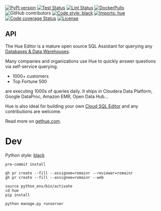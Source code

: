 [![PyPI version](https://badge.fury.io/py/hue.svg)](https://badge.fury.io/py/hue)
[![Test Status](https://github.com/romainr/hue5/workflows/Test/badge.svg?branch=develop)](https://github.com/romainr/hue5/actions?query=workflow%3ATest)
[![Lint Status](https://github.com/romainr/hue5/workflows/Lint/badge.svg?branch=develop)](https://github.com/romainr/hue5/actions?query=workflow%3ALint)
[![DockerPulls](https://img.shields.io/docker/pulls/gethue/hue.svg)](https://registry.hub.docker.com/u/gethue/hue/)
![GitHub contributors](https://img.shields.io/github/contributors-anon/cloudera/hue.svg)
[![Code style: black](https://img.shields.io/badge/code%20style-black-000000.svg)](https://github.com/psf/black)
[![Imports: hue](https://img.shields.io/badge/%20imports-hue-%231674b1?style=flat&labelColor=ef8336)](https://pycqa.github.io/hue/)
[![Code coverage Status](https://codecov.io/gh/romainr/hue5/branch/develop/graph/badge.svg)](https://codecov.io/gh/romainr/hue5)
[![License](https://img.shields.io/github/license/mashape/apistatus.svg)](https://pypi.org/project/hue/)

API
---

The Hue Editor is a mature open source SQL Assistant for querying any [Databases & Data Warehouses](https://docs.gethue.com/administrator/configuration/connectors/).

Many companies and organizations use Hue to quickly answer questions via self-service querying.

* 1000+ customers
* Top Fortune 500

are executing 1000s of queries daily. It ships in Cloudera Data Platform, Google DataProc, Amazon EMR, Open Data Hub...

Hue is also ideal for building your own [Cloud SQL Editor](https://docs.gethue.com/developer/components/) and any contributions are welcome.

Read more on [gethue.com](http://gethue.com).


# Dev

Python style: [black](https://github.com/psf/black)

    pre-commit install

    gh pr create --fill --assignee=romainr --reviewer=romainr
    gh pr create --fill --assignee=romainr --web

    source python_env/bin/activate
    cd hue
    pip install

    python manage.py runserver
